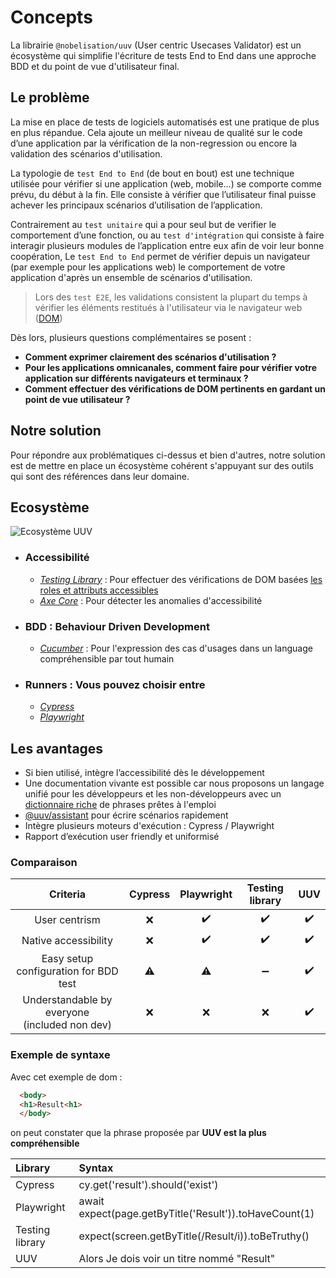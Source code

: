 # Concepts

La librairie `@nobelisation/uuv` (User centric Usecases Validator) est un écosystème qui simplifie l'écriture de tests
End to End dans une approche BDD et du point de vue d'utilisateur final.

## Le problème

La mise en place de tests de logiciels automatisés est une pratique de plus en plus répandue. Cela ajoute un meilleur
niveau de qualité sur le code d’une application par la vérification de la non-regression ou encore la validation des
scénarios d'utilisation.

La typologie de `test End to End` (de bout en bout) est une technique utilisée pour vérifier si une application (web,
mobile...) se comporte comme prévu, du début à la fin. Elle consiste à vérifier que l’utilisateur final puisse achever
les principaux scénarios d’utilisation de l’application.

Contrairement au `test unitaire` qui a pour seul but de verifier le comportement d’une fonction, ou
au `test d'intégration` qui consiste à faire interagir plusieurs modules de l’application entre eux afin de voir leur
bonne coopération, Le `test End to End` permet de vérifier depuis un navigateur (par exemple pour les applications web)
le comportement de votre application d'après un ensemble de scénarios d'utilisation.

> Lors des `test E2E`, les validations consistent la plupart du temps à vérifier les éléments restitués à l'utilisateur
> via le navigateur web ([DOM](https://developer.mozilla.org/fr/docs/Web/API/Document_Object_Model))

Dès lors, plusieurs questions complémentaires se posent :

- **Comment exprimer clairement des scénarios d'utilisation ?**
- **Pour les applications omnicanales, comment faire pour vérifier votre application sur différents navigateurs et
  terminaux ?**
- **Comment effectuer des vérifications de DOM pertinents en gardant un point de vue utilisateur ?**

## Notre solution

Pour répondre aux problématiques ci-dessus et bien d'autres, notre solution est de mettre en place un écosystème cohérent s'appuyant sur des outils qui sont des références dans leur domaine.

## Ecosystème
![Ecosystème UUV](@site/static/img/docs/ecosystem-uuv.png)

- ### Accessibilité
  - *[Testing Library](https://testing-library.com/docs/)* : Pour effectuer des vérifications de DOM basées [les roles et attributs accessibles](https://www.w3.org/TR/accname-1.1/)
  - *[Axe Core](https://github.com/dequelabs/axe-core)* : Pour détecter les anomalies d'accessibilité


- ### BDD : Behaviour Driven Development
  - *[Cucumber](https://cucumber.io/)* : Pour l'expression des cas d'usages dans un language compréhensible par tout humain


- ### Runners : Vous pouvez choisir entre
  - *[Cypress](https://www.cypress.io/)*
  - *[Playwright](https://playwright.dev/)*


## Les avantages
- Si bien utilisé, intègre l’accessibilité dès le développement
- Une documentation vivante est possible car nous proposons un langage unifié pour les développeurs et les non-développeurs avec un [dictionnaire riche](category/step-definition) de phrases prêtes à l'emploi
- [@uuv/assistant](tools/uuv-assistant) pour écrire scénarios rapidement
- Intègre plusieurs moteurs d'exécution : Cypress / Playwright
- Rapport d’exécution user friendly et uniformisé

### Comparaison
|                      Criteria                       | Cypress | Playwright | Testing library | UUV |  
|:---------------------------------------------------:|:-: |:-: |:-: |:-: |  
|                    User centrism                    | :x: | :heavy_check_mark: | :heavy_check_mark: | :heavy_check_mark: |  
|                Native accessibility                 | :x: | :heavy_check_mark: | :heavy_check_mark: | :heavy_check_mark: |  
|        Easy setup configuration for BDD test        | :warning: | :warning: | :heavy_minus_sign: | :heavy_check_mark: |  
| Understandable by everyone <br/> (included non dev) | :x: | :x: | :x: | :heavy_check_mark: |  

### Exemple de syntaxe
Avec cet exemple de dom :
```html
  <body>
  <h1>Result<h1>
  </body>
```
on peut constater que la phrase proposée par **UUV est la plus compréhensible**<br/>

| Library         | Syntax                                                 |
|:----------------|:-------------------------------------------------------|
| Cypress         | cy.get('result').should('exist')                       |
| Playwright      | await expect(page.getByTitle('Result')).toHaveCount(1) |
| Testing library | expect(screen.getByTitle(/Result/i)).toBeTruthy()      |
| UUV             | Alors Je dois voir un titre nommé "Result"             |
